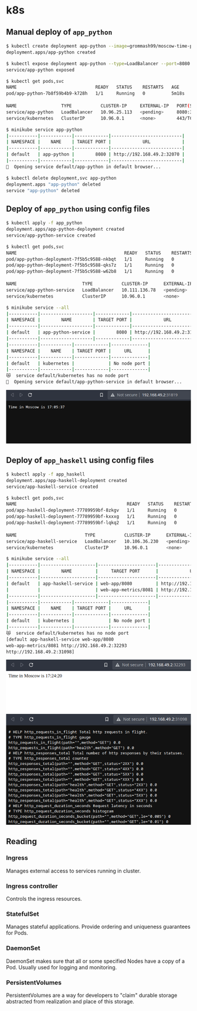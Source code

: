 # k8s

## Manual deploy of `app_python`

```bash
$ kubectl create deployment app-python --image=grommash99/moscow-time-py:latest
deployment.apps/app-python created
```

```bash
$ kubectl expose deployment app-python --type=LoadBalancer --port=8080
service/app-python exposed
```

```bash
$ kubectl get pods,svc
NAME                              READY   STATUS    RESTARTS   AGE
pod/app-python-7b8f59b4b9-k728h   1/1     Running   0          5m18s

NAME                 TYPE           CLUSTER-IP     EXTERNAL-IP   PORT(S)          AGE
service/app-python   LoadBalancer   10.96.25.113   <pending>     8080:32070/TCP   3m12s
service/kubernetes   ClusterIP      10.96.0.1      <none>        443/TCP          2d22h
```

```bash
$ minikube service app-python
|-----------|------------|-------------|---------------------------|
| NAMESPACE |    NAME    | TARGET PORT |            URL            |
|-----------|------------|-------------|---------------------------|
| default   | app-python |        8080 | http://192.168.49.2:32070 |
|-----------|------------|-------------|---------------------------|
🎉  Opening service default/app-python in default browser...
```

```bash
$ kubectl delete deployment,svc app-python
deployment.apps "app-python" deleted
service "app-python" deleted
```

## Deploy of `app_python` using config files

```bash
$ kubectl apply -f app_python
deployment.apps/app-python-deployment created
service/app-python-service created
```

```bash
$ kubectl get pods,svc
NAME                                         READY   STATUS    RESTARTS   AGE
pod/app-python-deployment-7f5b5c9588-nkbqt   1/1     Running   0          54s
pod/app-python-deployment-7f5b5c9588-qks7z   1/1     Running   0          54s
pod/app-python-deployment-7f5b5c9588-w62b8   1/1     Running   0          54s

NAME                         TYPE           CLUSTER-IP      EXTERNAL-IP   PORT(S)          AGE
service/app-python-service   LoadBalancer   10.111.136.78   <pending>     8080:31819/TCP   54s
service/kubernetes           ClusterIP      10.96.0.1       <none>        443/TCP          2d22h
```

```bash
$ minikube service --all
|-----------|--------------------|-------------|---------------------------|
| NAMESPACE |        NAME        | TARGET PORT |            URL            |
|-----------|--------------------|-------------|---------------------------|
| default   | app-python-service |        8080 | http://192.168.49.2:31819 |
|-----------|--------------------|-------------|---------------------------|
|-----------|------------|-------------|--------------|
| NAMESPACE |    NAME    | TARGET PORT |     URL      |
|-----------|------------|-------------|--------------|
| default   | kubernetes |             | No node port |
|-----------|------------|-------------|--------------|
😿  service default/kubernetes has no node port
🎉  Opening service default/app-python-service in default browser...
```

![app_python](.attachments/app_python.png)

## Deploy of `app_haskell` using config files

```bash
$ kubectl apply -f app_haskell
deployment.apps/app-haskell-deployment created
service/app-haskell-service created
```

```bash
$ kubectl get pods,svc
NAME                                          READY   STATUS    RESTARTS   AGE
pod/app-haskell-deployment-77789959bf-8zkgv   1/1     Running   0          38s
pod/app-haskell-deployment-77789959bf-kxxxg   1/1     Running   0          38s
pod/app-haskell-deployment-77789959bf-lqkq2   1/1     Running   0          38s

NAME                          TYPE           CLUSTER-IP      EXTERNAL-IP   PORT(S)                         AGE
service/app-haskell-service   LoadBalancer   10.106.36.230   <pending>     8080:32293/TCP,8081:31098/TCP   38s
service/kubernetes            ClusterIP      10.96.0.1       <none>        443/TCP                         2d23h
```

```bash
$ minikube service --all
|-----------|---------------------|----------------------|---------------------------|
| NAMESPACE |        NAME         |     TARGET PORT      |            URL            |
|-----------|---------------------|----------------------|---------------------------|
| default   | app-haskell-service | web-app/8080         | http://192.168.49.2:32293 |
|           |                     | web-app-metrics/8081 | http://192.168.49.2:31098 |
|-----------|---------------------|----------------------|---------------------------|
|-----------|------------|-------------|--------------|
| NAMESPACE |    NAME    | TARGET PORT |     URL      |
|-----------|------------|-------------|--------------|
| default   | kubernetes |             | No node port |
|-----------|------------|-------------|--------------|
😿  service default/kubernetes has no node port
[default app-haskell-service web-app/8080
web-app-metrics/8081 http://192.168.49.2:32293
http://192.168.49.2:31098]
```

![app_haskell](.attachments/app_haskell.png)
![app_haskell_metrics](.attachments/app_haskell_metrics.png)

## Reading

### Ingress

Manages external access to services running in cluster.

### Ingress controller

Controls the ingress resources.

### StatefulSet

Manages stateful applications.
Provide ordering and uniqueness guarantees for Pods.

### DaemonSet

DaemonSet makes sure that all or some specified Nodes have a copy of a Pod. Usually used for logging and monitoring.

### PersistentVolumes

PersistentVolumes are a way for developers to "claim" durable storage abstracted from realization and place of this storage.
